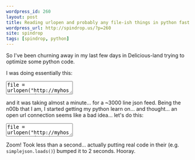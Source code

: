 ```yaml
---
wordpress_id: 260
layout: post
title: Reading urlopen and probably any file-ish things in python fast
wordpress_url: http://spindrop.us/?p=260
site: spindrop
tags: [spindrop, python]
---
```

So I've been churning away in my last few days in Delicious-land trying to optimize some python code.

I was doing essentially this:

<div><textarea name="code" class="python">
file = urlopen("http://myhost.com/my.json")

for line in file:
  pass

</textarea></div>

and it was taking almost a minute... for a ~3000 line json feed.  Being the n00b that I am, I started getting my python learn on... and thought... an open url connection seems like a bad idea... let's do this:

<div><textarea name="code" class="python">
file = urlopen("http://myhost.com/my.json")
lines = file.read().split("\n")

for line in lines:
  pass

</textarea></div>

Zoom!  Took less than a second... actually putting real code in their (e.g. `simplejson.loads()`) bumped it to 2 seconds.  Hooray.
